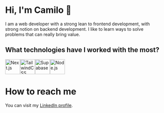 # Hi, I'm Camilo 👋

I am a web developer with a strong lean to frontend development, with strong notion on backend development. I like to learn ways to solve problems that can really bring value.

## What technologies have I worked with the most?
<div style="display: flex; align-items: center;"> 
  <img src="https://static-00.iconduck.com/assets.00/nextjs-icon-2048x2048-eugu5rfi.png" alt="Next.js" width="48px" height="48px"/>
  <img src="https://upload.wikimedia.org/wikipedia/commons/d/d5/Tailwind_CSS_Logo.svg" alt="TailwindCSS" width="48px" height="48px"/>
  <img src="https://logowik.com/content/uploads/images/supabase-icon9119.logowik.com.webp" alt="Supabase" width="48px" height="48px" />
  <img src="https://upload.wikimedia.org/wikipedia/commons/d/d9/Node.js_logo.svg" alt="Node.js" width="48px" />  
</div>

# How to reach me
You can visit my <a href="https://www.linkedin.com/in/camilo-tello-701778253/" target="_blank">LinkedIn profile</a>.
